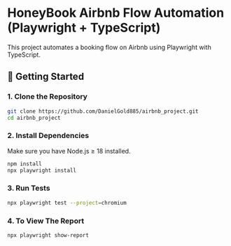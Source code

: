 # HoneyBook Airbnb Flow Automation (Playwright + TypeScript)

This project automates a booking flow on Airbnb using Playwright with TypeScript.

## 🚀 Getting Started

### 1. Clone the Repository

```bash
git clone https://github.com/DanielGold885/airbnb_project.git
cd airbnb_project
```

### 2. Install Dependencies
Make sure you have Node.js ≥ 18 installed.

```bash
npm install
npx playwright install
```

### 3. Run Tests
```bash
npx playwright test --project=chromium
```

### 4. To View The Report
```bash
npx playwright show-report
```

